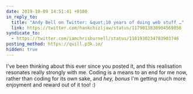 ```yaml
---
date: 2019-10-09 14:51:41 +0100
in_reply_to:
  title: "Andy Bell on Twitter: &quot;10 years of doing web stuff …"
  link: https://twitter.com/hankchizljaw/status/1179013830904569856
syndicate_to:
  - https://twitter.com/iamchrisburnell/status/1181930234783903746
posting_method: https://quill.p3k.io/
hidden: true
---
```


I've been thinking about this ever since you posted it, and this realisation resonates really strongly with me. Coding is a means to an end for me now, rather than coding for its own sake, and *hey, bonus* I'm getting much more enjoyment and reward out of it too! :)

